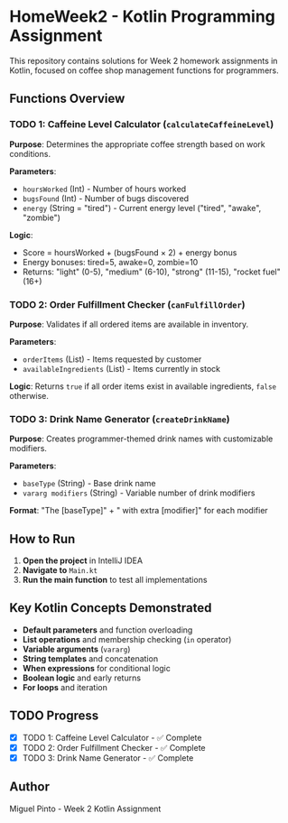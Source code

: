 # HomeWeek2 - Kotlin Programming Assignment

This repository contains solutions for Week 2 homework assignments in Kotlin, focused on coffee shop management functions for programmers.

## Functions Overview

### TODO 1: Caffeine Level Calculator (`calculateCaffeineLevel`)
**Purpose**: Determines the appropriate coffee strength based on work conditions.

**Parameters**:
- `hoursWorked` (Int) - Number of hours worked
- `bugsFound` (Int) - Number of bugs discovered
- `energy` (String = "tired") - Current energy level ("tired", "awake", "zombie")

**Logic**:
- Score = hoursWorked + (bugsFound × 2) + energy bonus
- Energy bonuses: tired=5, awake=0, zombie=10
- Returns: "light" (0-5), "medium" (6-10), "strong" (11-15), "rocket fuel" (16+)

### TODO 2: Order Fulfillment Checker (`canFulfillOrder`)
**Purpose**: Validates if all ordered items are available in inventory.

**Parameters**:
- `orderItems` (List<String>) - Items requested by customer
- `availableIngredients` (List<String>) - Items currently in stock

**Logic**: Returns `true` if all order items exist in available ingredients, `false` otherwise.

### TODO 3: Drink Name Generator (`createDrinkName`)
**Purpose**: Creates programmer-themed drink names with customizable modifiers.

**Parameters**:
- `baseType` (String) - Base drink name
- `vararg modifiers` (String) - Variable number of drink modifiers

**Format**: "The [baseType]" + " with extra [modifier]" for each modifier

## How to Run

1. **Open the project** in IntelliJ IDEA
2. **Navigate to** `Main.kt`
3. **Run the main function** to test all implementations


## Key Kotlin Concepts Demonstrated

- **Default parameters** and function overloading
- **List operations** and membership checking (`in` operator)
- **Variable arguments** (`vararg`)
- **String templates** and concatenation
- **When expressions** for conditional logic
- **Boolean logic** and early returns
- **For loops** and iteration

## TODO Progress
- [x] TODO 1: Caffeine Level Calculator - ✅ Complete
- [x] TODO 2: Order Fulfillment Checker - ✅ Complete
- [x] TODO 3: Drink Name Generator - ✅ Complete

## Author
Miguel Pinto - Week 2 Kotlin Assignment


